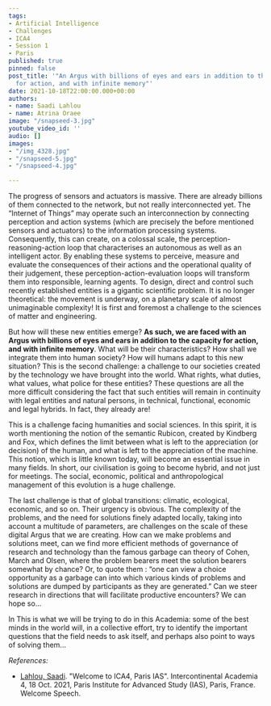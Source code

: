 ```yaml
---
tags:
- Artificial Intelligence
- Challenges
- ICA4
- Session 1
- Paris
published: true
pinned: false
post_title: '"An Argus with billions of eyes and ears in addition to the capacity
  for action, and with infinite memory"'
date: 2021-10-18T22:00:00.000+00:00
authors:
- name: Saadi Lahlou
- name: Atrina Oraee
image: "/snapseed-3.jpg"
youtube_video_id: ''
audio: []
images:
- "/img_4328.jpg"
- "/snapseed-5.jpg"
- "/snapseed-4.jpg"

---
```

The progress of sensors and actuators is massive. There are already billions of them connected to the network, but not really interconnected yet. The “Internet of Things” may operate such an interconnection by connecting perception and action systems (which are precisely the before mentioned sensors and actuators) to the information processing systems. Consequently, this can create, on a colossal scale, the perception-reasoning-action loop that characterises an autonomous as well as an intelligent actor. By enabling these systems to perceive, measure and evaluate the consequences of their actions and the operational quality of their judgement, these perception-action-evaluation loops will transform them into responsible, learning agents. To design, direct and control such recently established entities is a gigantic scientific problem. It is no longer theoretical: the movement is underway, on a planetary scale of almost unimaginable complexity! It is first and foremost a challenge to the sciences of matter and engineering.<!--more-->

But how will these new entities emerge? **As such, we are faced with an Argus with billions of eyes and ears in addition to the capacity for action, and with infinite memory**. What will be their characteristics? How shall we integrate them into human society? How will humans adapt to this new situation? This is the second challenge: a challenge to our societies created by the technology we have brought into the world. What rights, what duties, what values, what police for these entities? These questions are all the more difficult considering the fact that such entities will remain in continuity with legal entities and natural persons, in technical, functional, economic and legal hybrids. In fact, they already are!

This is a challenge facing humanities and social sciences. In this spirit, it is worth mentioning the notion of the semantic Rubicon, created by Kindberg and Fox, which defines the limit between what is left to the appreciation (or decision) of the human, and what is left to the appreciation of the machine. This notion, which is little known today, will become an essential issue in many fields. In short, our civilisation is going to become hybrid, and not just for meetings. The social, economic, political and anthropological management of this evolution is a huge challenge.

The last challenge is that of global transitions: climatic, ecological, economic, and so on. Their urgency is obvious. The complexity of the problems, and the need for solutions finely adapted locally, taking into account a multitude of parameters, are challenges on the scale of these digital Argus that we are creating. How can we make problems and solutions meet, can we find more efficient methods of governance of research and technology than the famous garbage can theory of Cohen, March and Olsen, where the problem bearers meet the solution bearers somewhat by chance? Or, to quote them : “one can view a choice opportunity as a garbage can into which various kinds of problems and solutions are dumped by participants as they are generated.” Can we steer research in directions that will facilitate productive encounters? We can hope so…

In This is what we will be trying to do in this Academia: some of the best minds in the world will, in a collective effort, try to identify the important questions that the field needs to ask itself, and perhaps also point to ways of solving them...

_References:_

* [Lahlou, Saadi](/about/ica4#lahlou "Saadi Lahlou"). "Welcome to ICA4, Paris IAS". Intercontinental Academia 4, 18 Oct. 2021, Paris Institute for Advanced Study (IAS), Paris, France. Welcome Speech.
